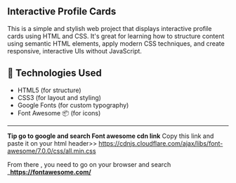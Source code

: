 
## Interactive Profile Cards

This is a simple and stylish web project that displays interactive profile cards using HTML and CSS. It's great for learning how to structure content using semantic HTML elements, apply modern CSS techniques, and create responsive, interactive UIs without JavaScript.


## 🧰 Technologies Used

- HTML5 (for structure)
- CSS3  (for layout and styling)
- Google Fonts (for custom typography)
- Font Awesome 📦 (for icons)

---


**Tip go to google and search Font awesome cdn link**
Copy this link and paste it on  your html header>> https://cdnjs.cloudflare.com/ajax/libs/font-awesome/7.0.0/css/all.min.css

From there , you need to go on your browser and search ___https://fontawesome.com/__




















